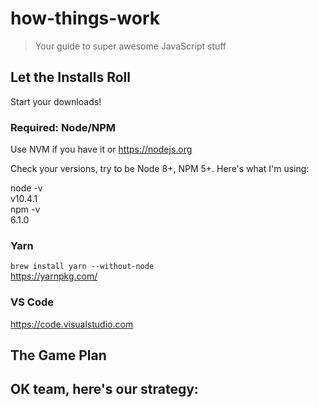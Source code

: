 # how-things-work

> Your guide to super awesome JavaScript stuff

## Let the Installs Roll

Start your downloads!

### Required: Node/NPM

Use NVM if you have it or https://nodejs.org

Check your versions, try to be Node 8+, NPM 5+. Here's what I'm using:

node -v  
v10.4.1  
npm -v  
6.1.0

### Yarn  

`brew install yarn --without-node`  
https://yarnpkg.com/

### VS Code
https://code.visualstudio.com

## The Game Plan

OK team, here's our strategy:
- 